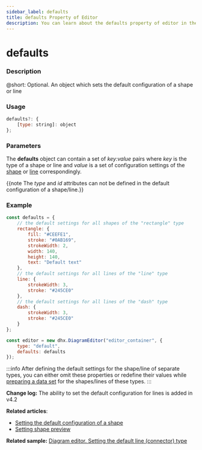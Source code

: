 ```yaml
---
sidebar_label: defaults
title: defaults Property of Editor
description: You can learn about the defaults property of editor in the documentation of the DHTMLX JavaScript Diagram library. Browse developer guides and API reference, try out code examples and live demos, and download a free 30-day evaluation version of DHTMLX Diagram.
---
```


# defaults

### Description

@short: Optional. An object which sets the default configuration of a shape or line

### Usage

~~~js
defaults?: {
    [type: string]: object
};
~~~

### Parameters

The **defaults** object can contain a set of *key:value* pairs where *key* is the type of a shape or line and *value* is a set of configuration settings of the [shape](../../../shapes/configuration_properties/) or [line](../../../lines/configuration_properties/) correspondingly.

{{note The *type* and *id* attributes can not be defined in the default configuration of a shape/line.}}

### Example

~~~jsx {24}
const defaults = {
    // the default settings for all shapes of the "rectangle" type
    rectangle: {
        fill: "#CEEFE1",
        stroke: "#0AB169",
        strokeWidth: 2,
        width: 140,
        height: 140,
        text: "Default text"
    },
    // the default settings for all lines of the "line" type
    line: {
        strokeWidth: 3,
        stroke: "#245CE0"
    },
    // the default settings for all lines of the "dash" type
    dash: {
        strokeWidth: 3,
        stroke: "#245CE0"
    }
};

const editor = new dhx.DiagramEditor("editor_container", {
    type: "default",
    defaults: defaults
});
~~~

:::info
After defining the default settings for the shape/line of separate types, you can either omit these properties or redefine their values while [preparing a data set](../../../guides/loading_data/#preparing-data-to-load) for the shapes/lines of these types.
:::

**Change log:** The ability to set the default configuration for lines is added in v4.2

**Related articles**:  
- [Setting the default configuration of a shape](../../../guides/diagram/configuration/#setting-the-default-configuration-of-a-shape)
- [Setting shape preview](../../../guides/diagram_editor/left_panel/#setting-shape-preview)

**Related sample:** [Diagram editor. Setting the default line (connector) type](https://snippet.dhtmlx.com/22abzn5m)